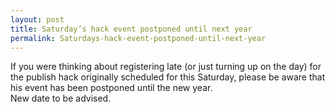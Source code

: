 ```yaml
---
layout: post
title: Saturday’s hack event postponed until next year
permalink: Saturdays-hack-event-postponed-until-next-year
---
```


If you were thinking about registering late (or just turning up on the day) for the publish hack originally scheduled for this Saturday, please be aware that his event has been postponed until the new year.  
New date to be advised.
